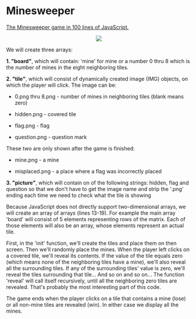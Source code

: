 # Minesweeper
<a href= "https://slicker.me/javascript/mine/minesweeper.htm">The Minesweeper game in 100 lines of JavaScript.</a>

<p align="center">
<img src="https://i.imgur.com/nOr6M7t.png"></img>
</p>

We will create three arrays:

<b>1. "board"</b>, which will contain: 'mine' for mine or a number 0 thru 8 which is the number of mines in the eight neighboring tiles.

<b>2. "tile"</b>, which will consist of dynamically created image (IMG) objects, on which the player will click. The image can be:

  - 0.png thru 8.png - number of mines in neighboring tiles (blank means zero)

  - hidden.png - covered tile

  - flag.png - flag

  - question.png - question mark

These two are only shown after the game is finished:

  - mine.png - a mine

  - misplaced.png - a place where a flag was incorrectly placed


<b>3. "picture"</b>, which will contain on of the following strings: hidden, flag and question so that we don't have to get the image name and strip the '.png' ending each time we need to check what the tile is showing

Because JavaScript does not directly support two-dimensional arrays, we will create an array of arrays (lines 13-19). For example the main array 'board' will consist of 5 elements representing rows of the matrix. Each of those elements will also be an array, whose elements represent an actual tile.

First, in the 'init' function, we'll create the tiles and place them on then screen. Then we'll randomly place the mines.
When the player left clicks on a covered tile, we'll reveal its contents. If the value of the tile equals zero (which means none of the neighboring tiles have a mine), we'll also reveal all the surrounding tiles. If any of the surrounding tiles' value is zero, we'll reveal the tiles surrounding that tile... And so on and so on... The function 'reveal' will call itself recursively, until all the neighboring zero tiles are revealed. That's probably the most interesting part of this code.

The game ends when the player clicks on a tile that contains a mine (lose) or all non-mine tiles are revealed (win). In either case we display all the mines.
